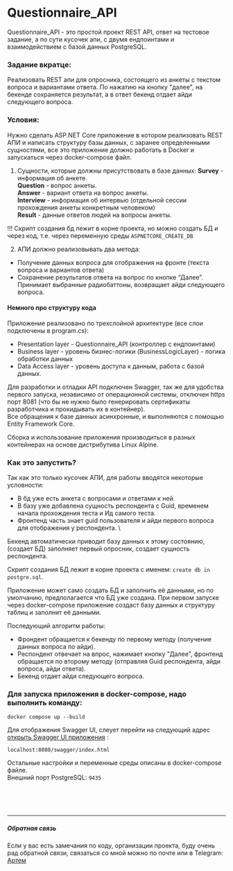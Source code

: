 # Questionnaire_API

Questionnaire_API - это простой проект REST API, ответ на тестовое задание, а по сути кусочек апи, с двумя ендпоинтами и взаимодействием с базой данных PostgreSQL.

### Задание вкратце:
Реализовать REST апи для опросника, состоящего из анкеты с текстом вопроса и вариантами ответа. 
По нажатию на кнопку "далее", на бекенде сохраняется результат, а в ответ бекенд отдает айди следующего вопроса.

### Условия:
Нужно сделать ASP.NET Core приложение в котором реализовать REST АПИ и написать структуру базы данных, с заранее определенными сущностями, 
все это приложение должно работать в Docker и запускаться через docker-compose файл.

1. Сущности, которые должны присутствовать в базе данных:
   **Survey** - информация об анкете. \
   **Question** - вопрос анкеты. \
   **Answer** - вариант ответа на вопрос анкеты. \
   **Interview** - информация об интервью (отдельной сессии прохождения анкеты конкретным человеком) \
   **Result** - данные ответов людей на вопросы анкеты. <br>

!!! Скрипт создания бд лежит в корне проекта, но можно создать БД и через код, т.е. через переменную среды `ASPNETCORE_CREATE_DB`

2. АПИ должно реализовывать два метода:
  + Получение данных вопроса для отображения на фронте (текста вопроса и вариантов ответа)
  + Сохранение результатов ответа на вопрос по кнопке “Далее”. Принимает выбранные радиобаттоны, возвращает айди следующего вопроса.

#### Немного про структуру кода
Приложение реализовано по трехслойной архитектуре (все слои подключены в program.cs):
 - Presentation layer - Questionnaire_API (контроллер с ендпоинтами)
 - Business layer - уровень бизнес-логики (BusinessLogicLayer) - логика обработки данных
 - Data Access layer - уровень доступа к данным, работа с базой данных.

Для разработки и отладки API подключен Swagger, так же для удобства первого запуска, независимо от операционной системы, отключен https порт 8081 (что бы не нужно было генерировать сертификаты разработчика и прокидывать их в контейнер). \
Все обращения к базе данных асинхронные, и выполняются с помощью Entity Framework Core.

Сборка и использование приложения производиться в разных контейнерах на основе дистрибутива Linux Alpine.


### Как это запустить?
Так как это только кусочек АПИ, для работы вводятся некоторые условности:
  * В бд уже есть анкета с вопросами и ответами к ней.
  * В базу уже добавлена сущность респондента с Guid, временем начала прохождения теста и Ид самого теста.
  * Фронтенд часть знает guid пользователя и айди первого вопроса для отображения у респондента. \

Бекенд автоматически приводит базу данных к этому состоянию, (создает БД) заполняет первый опросник, создает сущность респондента.

Скрипт создания БД лежит в корне проекта с именем: `create db in postgre.sql`.

Приложение может само создать БД и заполнить её данными, но по умолчанию, предполагается что БД уже создана. При первом запуске через docker-compose приложение создаст базу данных и структуру таблиц и заполнит её данными.

Последующий алгоритм работы:
- Фрондент обращается к бекенду по первому методу (получение данных вопроса по айди).
- Респондент отвечает на впрос, нажимает кнопку "Далее", фронтенд обращается по второму методу (отправляя Guid респондента, айди вопроса, айди ответа).
- Бекенд отдает айди следующего вопроса.

### Для запуска приложения в docker-compose, надо выполнить команду:
    docker compose up --build

Для отображения Swagger UI, слеует перейти на следующий адрес [открыть Swagger UI приложения](http://localhost:8080/swagger/index.html, "Прямая ссылка на ендпоинты приложения") :

    localhost:8080/swagger/index.html

Остальные настройки и переменные среды описаны в docker-compose файле.\
Внешний порт PostgreSQL: `9435`

<br>
<br>
<br>

----
##### Обратная связь
Если у вас есть замечания по коду, организации проекта, буду очень рад обратной связи, связаться со мной можно по почте или в Telegram: [Артем](https://t.me/usverCdev)
